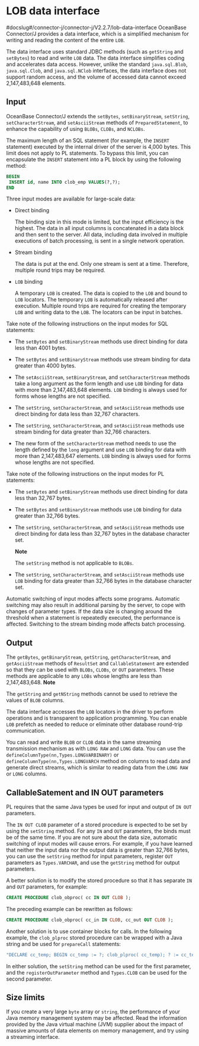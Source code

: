 LOB data interface 
=======================================
#docslug#/connector-j/connector-j/V2.2.7/lob-data-interface
OceanBase Connector/J provides a data interface, which is a simplified mechanism for writing and reading the content of the entire `LOB`. 

The data interface uses standard JDBC methods (such as `getString` and `setBytes`) to read and write `LOB` data. The data interface simplifies coding and accelerates data access. However, unlike the standard `java.sql.Blob`, `java.sql.Clob`, and `java.sql.NClob` interfaces, the data interface does not support random access, and the volume of accessed data cannot exceed 2,147,483,648 elements. 

Input 
-----------------------

OceanBase Connector/J extends the `setBytes`, `setBinaryStream`, `setString`, `setCharacterStream`, and `setAsciiStream` methods of `PreparedStatement`, to enhance the capability of using `BLOBs`, `CLOBs`, and `NCLOBs`. 

The maximum length of an SQL statement (for example, the `INSERT` statement) executed by the internal driver of the server is 4,000 bytes. This limit does not apply to PL statements. To bypass this limit, you can encapsulate the `INSERT` statement into a PL block by using the following method:

```sql
BEGIN
 INSERT id, name INTO clob_emp VALUES(?,?);
END
```



Three input modes are available for large-scale data:

* Direct binding

  The binding size in this mode is limited, but the input efficiency is the highest. The data in all input columns is concatenated in a data block and then sent to the server. All data, including data involved in multiple executions of batch processing, is sent in a single network operation.
  

* Stream binding

  The data is put at the end. Only one stream is sent at a time. Therefore, multiple round trips may be required.
  

* `LOB` binding

  A temporary `LOB` is created. The data is copied to the `LOB` and bound to `LOB` locators. The temporary `LOB` is automatically released after execution. Multiple round trips are required for creating the temporary `LOB` and writing data to the `LOB`. The locators can be input in batches.
  




Take note of the following instructions on the input modes for SQL statements:

* The `setBytes` and `setBinaryStream` methods use direct binding for data less than 4001 bytes.

  

* The `setBytes` and `setBinaryStream` methods use stream binding for data greater than 4000 bytes.

  

* The `setAsciiStream`, `setBinaryStream`, and `setCharacterStream` methods take a long argument as the form length and use `LOB` binding for data with more than 2,147,483,648 elements. `LOB` binding is always used for forms whose lengths are not specified.

  

* The `setString`, `setCharacterStream`, and `setAsciiStream` methods use direct binding for data less than 32,767 characters.

  

* The `setString`, `setCharacterStream`, and `setAsciiStream` methods use stream binding for data greater than 32,766 characters.

  

* The new form of the `setCharacterStream` method needs to use the length defined by the `long` argument and use `LOB` binding for data with more than 2,147,483,647 elements. `LOB` binding is always used for forms whose lengths are not specified.

  




Take note of the following instructions on the input modes for PL statements:

* The `setBytes` and `setBinaryStream` methods use direct binding for data less than 32,767 bytes.

  

* The `setBytes` and `setBinaryStream` methods use `LOB` binding for data greater than 32,766 bytes.

  

* The `setString`, `setCharacterStream`, and `setAsciiStream` methods use direct binding for data less than 32,767 bytes in the database character set. 

  **Note**

  

  The `setString` method is not applicable to `BLOBs`.
  

* The `setString`, `setCharacterStream`, and `setAsciiStream` methods use `LOB` binding for data greater than 32,766 bytes in the database character set.

  




Automatic switching of input modes affects some programs. Automatic switching may also result in additional parsing by the server, to cope with changes of parameter types. If the data size is changing around the threshold when a statement is repeatedly executed, the performance is affected. Switching to the stream binding mode affects batch processing. 

Output 
------------------------

The `getBytes`, `getBinaryStream`, `getString`, `getCharacterStream`, and `getAsciiStream` methods of `ResultSet` and `CallableStatement` are extended so that they can be used with `BLOBs`, `CLOBs`, or `OUT` parameters. These methods are applicable to any `LOBs` whose lengths are less than 2,147,483,648. 
**Note**



The `getString` and `getNString` methods cannot be used to retrieve the values of `BLOB` columns.

The data interface accesses the `LOB` locators in the driver to perform operations and is transparent to application programming. You can enable `LOB` prefetch as needed to reduce or eliminate other database round-trip communication.

You can read and write `BLOB` or `CLOB` data in the same streaming transmission mechanism as with `LONG RAW` and `LONG` data. You can use the `defineColumnType(nn,Types.LONGVARBINARY)` or `defineColumnType(nn,Types.LONGVARCH` method on columns to read data and generate direct streams, which is similar to reading data from the `LONG RAW` or `LONG` columns. 

CallableSatement and IN OUT parameters 
--------------------------------------------------------

PL requires that the same Java types be used for input and output of `IN OUT` parameters. 

The `IN OUT CLOB` parameter of a stored procedure is expected to be set by using the `setString` method. For any `IN` and `OUT` parameters, the binds must be of the same time. If you are not sure about the data size, automatic switching of input modes will cause errors. For example, if you have learned that neither the input data nor the output data is greater than 32,766 bytes, you can use the `setString` method for input parameters, register `OUT` parameters as `Types.VARCHAR`, and use the `getString` method for output parameters. 

A better solution is to modify the stored procedure so that it has separate `IN` and `OUT` parameters, for example:

```sql
CREATE PROCEDURE clob_obproc( cc IN OUT CLOB );
```



The preceding example can be rewritten as follows:

```sql
CREATE PROCEDURE clob_obproc( cc_in IN CLOB, cc_out OUT CLOB );
```



Another solution is to use container blocks for calls. In the following example, the `clob_plproc` stored procedure can be wrapped with a Java string and be used for `prepareCall` statements:

```java
"DECLARE cc_temp; BEGIN cc_temp := ?; clob_plproc( cc_temp); ? := cc_temp; END;"
```



In either solution, the `setString` method can be used for the first parameter, and the `registerOutParameter` method and `Types.CLOB` can be used for the second parameter. 

Size limits 
-----------------------------

If you create a very large `byte` array or `string`, the performance of your Java memory management system may be affected. Read the information provided by the Java virtual machine (JVM) supplier about the impact of massive amounts of data elements on memory management, and try using a streaming interface.
